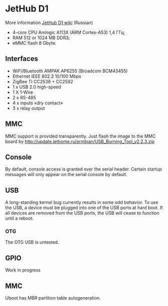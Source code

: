 # JetHub D1

More information [JetHub D1 wiki](http://wiki.jethome.ru/jethub_d1) (Russian)

- 4-core CPU Amlogic A113X (ARM Cortex-A53) 1,4 ГГц;
- RAM 512 or 1024 MB DDR3;
- eMMC flash 8 Gbyte.

## Interfaces

- WiFi/Bluetooth AMPAK AP6255 (Broadcom BCM43455)
- Ethernet IEEE 802.3 10/100 Mbps
- ZigBee TI CC2538 + CC2592
- 1 x USB 2.0 high-speed
- 1 X 1-Wire
- 2 x RS-485
- 4 x inputs  «dry contact»
- 3 х relay output

## MMC

MMC support is provided transparently. Just flash the image to the MMC board by http://update.jethome.ru/armbian/USB_Burning_Tool_v2.2.3.zip

## Console

By default, console access is granted over the serial header. Certain startup messages will only appear on the serial console by default. 

## USB

A long-standing kernel bug currently results in some odd behavior. To use the USB, a device must be plugged into one of the USB ports at hard boot. If all devices are removed from the USB ports, the USB will cease to function until a reboot.

### OTG

The OTG USB is untested.

## GPIO

Work in progress

## MMC

Uboot has MBR partition table autogeneration.
